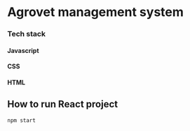 # Agrovet management system
### Tech stack
#### Javascript
#### CSS
#### HTML

## How to run React project
```
npm start
```
